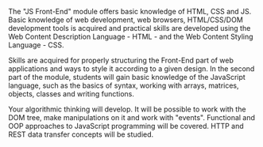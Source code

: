 The "JS Front-End" module offers basic knowledge of HTML, CSS and JS. Basic knowledge of web development, web browsers, HTML/CSS/DOM development tools is acquired and practical skills are developed using the Web Content Description Language - HTML - and the Web Content Styling Language - CSS.

Skills are acquired for properly structuring the Front-End part of web applications and ways to style it according to a given design. In the second part of the module, students will gain basic knowledge of the JavaScript language, such as the basics of syntax, working with arrays, matrices, objects, classes and writing functions.

Your algorithmic thinking will develop. It will be possible to work with the DOM tree, make manipulations on it and work with "events". Functional and OOP approaches to JavaScript programming will be covered. HTTP and REST data transfer concepts will be studied.
